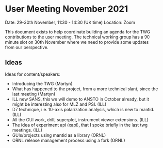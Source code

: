 # User Meeting November 2021

Date: 29-30th November, 11:30 - 14:30 (UK time)
Location: Zoom

This document exists to help coordinate building an agenda for the
TWG contributions to the user meeting.
The technical working group has a 90 minute slot on 30th November
where we need to provide some updates from our perspective.

## Ideas

Ideas for content/speakers:

- Introducing the TWG (Martyn)
- What has happened to the project, from a more technical slant, since the last meeting (Martyn)
- ILL new SANS, this we will demo to ANSTO in October already, but it might be interesting also for MLZ and PSI. (ILL)
- D7 technique, i.e. 10-axis polarization analysis, which is new to mantid. (ILL)
- All the GUI work, drill, superplot, instrument viewer extensions. (ILL)
- The idea of experiment api (xapi), that I spoke briefly in the last twg meetings. (ILL)
- GUIs/projects using mantid as a library (ORNL)
- ORNL release management process using a fork (ORNL)

